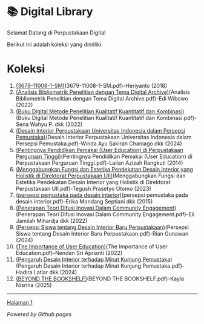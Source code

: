 # 📚 Digital Library

Selamat Datang di Perpustakaan Digital

Berikut ini adalah koleksi yang dimiliki:
# Koleksi

1. [(3679-11008-1-SM)](ebook)(3679-11008-1-SM.pdf)-Heriyanto (2018)
2. [(Analisis Bibliometrik Penelitian dengan Tema Digital Archive)](ebook)(Analisis Bibliometrik Penelitian dengan Tema Digital Archive.pdf)-Edi Wibowo (2022)
3. [(Buku Digital Metode Penelitian Kualitatif Kuantitatif dan Kombinasi)](ebook)(Buku Digital Metode Penelitian Kualitatif Kuantitatif dan Kombinasi.pdf)-Sena Wahyu P. dkk (2022)
4. [(Desain Interior Perpustakaan Universitas Indonesia dalam Persepsi Pemustaka)](ebook)(Desain Interior Perpustakaan Universitas Indonesia dalam Persepsi Pemustaka.pdf)-Winda Ayu Sakirah Chaniago dkk (2024)
5. [(Pentingnya Pendidikan Pemakai (User Education) di Perpustakaan Perguruan Tinggi)](ebook)(Pentingnya Pendidikan Pemakai (User Education) di Perpustakaan Perguruan Tinggi.pdf)-Lailan Azizah Rangkuti (2014)
6. [(Menggabungkan Fungsi dan Estetika Pendekatan Desain Interior yang Holistik di Direktorat Perpustakaan UII)](ebook)(Menggabungkan Fungsi dan Estetika Pendekatan Desain Interior yang Holistik di Direktorat Perpustakaan UII.pdf)-Tegush Prasetyo Utomo (2023)
7. [(persepsi pemustaka pada desain interior)](ebook)(persepsi pemustaka pada desain interior.pdf)-Erika Mondang Septiani dkk (2015)
8. [(Penerapan Teori Difusi Inovasi Dalam Community Engagement)](ebook)(Penerapan Teori Difusi Inovasi Dalam Community Engagement.pdf)-Eli Jamilah Mihardja dkk (2022)
9. [(Persepsi Siswa tentang Desain Interior Baru Perpustakaan)](ebook)(Persepsi Siswa tentang Desain Interior Baru Perpustakaan.pdf)-Rian Gunawan (2024)
10. [(The Importance of  User Education)](ebook)(The Importance of  User Education.pdf)-Nenden Sri Aprianti (2022)
11. [(Pengaruh Desain Interior terhadap Minat Kunjung Pemustaka)](ebook)(Pengaruh Desain Interior terhadap Minat Kunjung Pemustaka.pdf)-Hadira Latiar dkk (2024)
12. [(BEYOND THE BOOKSHELF)](ebook)(BEYOND THE BOOKSHELF.pdf)-Kayla Nisrina (2025)

---
<a href="webti/halaman1.html">Halaman 1</a>

*Powered by Github pages*
